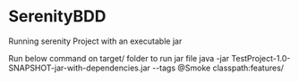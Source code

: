 # SerenityBDD

Running serenity Project with an executable jar

Run below command on target/ folder to run jar file 
java -jar TestProject-1.0-SNAPSHOT-jar-with-dependencies.jar --tags @Smoke classpath:features/
